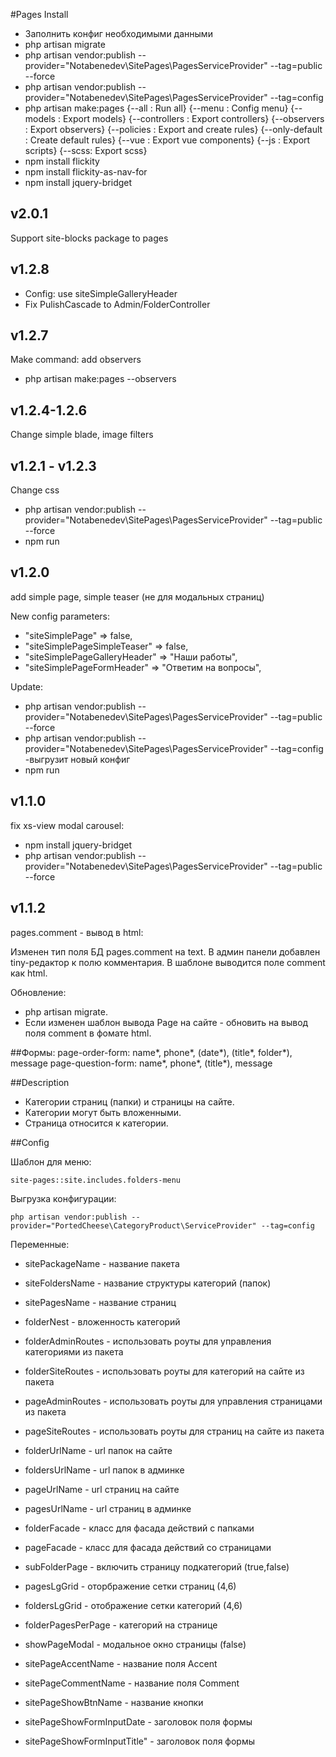 #Pages
Install

- Заполнить конфиг необходимыми данными
- php artisan migrate
- php artisan vendor:publish --provider="Notabenedev\SitePages\PagesServiceProvider" --tag=public --force
- php artisan vendor:publish --provider="Notabenedev\SitePages\PagesServiceProvider" --tag=config
- php artisan make:pages
                        {--all : Run all}
                        {--menu : Config menu}
                        {--models : Export models}
                        {--controllers : Export controllers}
                        {--observers : Export observers}
                        {--policies : Export and create rules}
                        {--only-default : Create default rules}
                        {--vue : Export vue components}
                        {--js : Export scripts}
                        {--scss: Export scss}
- npm install flickity
- npm install flickity-as-nav-for
- npm install jquery-bridget

## v2.0.1
Support site-blocks package to pages

## v1.2.8
- Config: use siteSimpleGalleryHeader
- Fix PulishCascade to Admin/FolderController

## v1.2.7
Make command: add observers
- php artisan make:pages --observers

## v1.2.4-1.2.6
Change simple blade, image filters

## v1.2.1 - v1.2.3
Change css
- php artisan vendor:publish --provider="Notabenedev\SitePages\PagesServiceProvider" --tag=public --force
- npm run

## v1.2.0
add simple page, simple teaser (не для модальных страниц) 

New config parameters:
- "siteSimplePage" => false,
- "siteSimplePageSimpleTeaser" => false,
- "siteSimplePageGalleryHeader" => "Наши работы",
- "siteSimplePageFormHeader" => "Ответим на вопросы",
    
Update:
- php artisan vendor:publish --provider="Notabenedev\SitePages\PagesServiceProvider" --tag=public --force
- php artisan vendor:publish --provider="Notabenedev\SitePages\PagesServiceProvider" --tag=config  -выгрузит новый конфиг
- npm run   

## v1.1.0 
fix xs-view modal carousel:
- npm install jquery-bridget
- php artisan vendor:publish --provider="Notabenedev\SitePages\PagesServiceProvider" --tag=public --force

## v1.1.2
pages.comment - вывод в html:

Изменен тип поля БД pages.comment на text.
В админ панели добавлен tiny-редактор к полю комментария.
В шаблоне выводится поле comment как html.

Обновление:
- php artisan migrate.
- Если изменен шаблон вывода Page на сайте - обновить на вывод поля comment в фомате html.
    
##Формы:
    page-order-form: name*, phone*, (date*), (title*, folder*), message
    page-question-form: name*, phone*, (title*), message
    
    
##Description
- Категории страниц (папки) и страницы на сайте.
- Категории могут быть вложенными. 
- Страница относится к категории.

##Config

Шаблон для меню:

    site-pages::site.includes.folders-menu

Выгрузка конфигурации:
    
    php artisan vendor:publish --provider="PortedCheese\CategoryProduct\ServiceProvider" --tag=config
   
Переменные:
    
- sitePackageName - название пакета
- siteFoldersName - название структуры категорий (папок)
- sitePagesName - название страниц

- folderNest - вложенность категорий
- folderAdminRoutes - использовать роуты для управления категориями из пакета
- folderSiteRoutes - использовать роуты для категорий на сайте из пакета
- pageAdminRoutes - использовать роуты для управления страницами из пакета
- pageSiteRoutes - использовать роуты для страниц на сайте из пакета

- folderUrlName - url папок на сайте
- foldersUrlName - url папок в админке
- pageUrlName - url страниц на сайте
- pagesUrlName - url страниц в админке

- folderFacade - класс для фасада действий с папками
- pageFacade - класс для фасада действий со страницами

- subFolderPage - включить страницу подкатегорий (true,false)

- pagesLgGrid - оторбражение сетки страниц (4,6)
- foldersLgGrid - отображение сетки категорий (4,6)
- folderPagesPerPage - категорий на странице

- showPageModal - модальное окно страницы (false)
- sitePageAccentName - название поля Accent
- sitePageCommentName - название поля Comment
- sitePageShowBtnName - название кнопки
- sitePageShowFormInputDate - заголовок поля формы
- sitePageShowFormInputTitle" - заголовок поля формы
    
   
